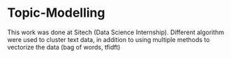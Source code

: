 # Topic-Modelling
This work was done at Sitech (Data Science Internship). Different algorithm were used to cluster text data, in addition to using multiple methods to vectorize the data (bag of words, tfidft)
